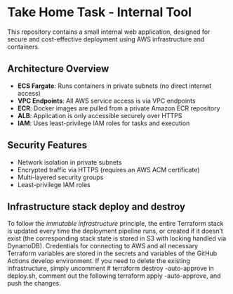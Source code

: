# Take Home Task - Internal Tool

This repository contains a small internal web application, designed for secure and cost-effective deployment using AWS infrastructure and containers.

## Architecture Overview

- **ECS Fargate**: Runs containers in private subnets (no direct internet access)
- **VPC Endpoints**: All AWS service access is via VPC endpoints
- **ECR**: Docker images are pulled from a private Amazon ECR repository
- **ALB**: Application is only accessible securely over HTTPS
- **IAM**: Uses least-privilege IAM roles for tasks and execution


## Security Features

- Network isolation in private subnets
- Encrypted traffic via HTTPS (requires an AWS ACM certificate)
- Multi-layered security groups
- Least-privilege IAM roles

## Infrastructure stack deploy and destroy

To follow the *immutable infrastructure* principle, the entire Terraform stack is updated every time the deployment pipeline runs, or created if it doesn’t exist (the corresponding stack state is stored in S3 with locking handled via DynamoDB).
Credentials for connecting to AWS and all necessary Terraform variables are stored in the secrets and variables of the GitHub Actions develop environment.
If you need to delete the existing infrastructure, simply uncomment # terraform destroy -auto-approve in deploy.sh, comment out the following terraform apply -auto-approve, and push the changes.

